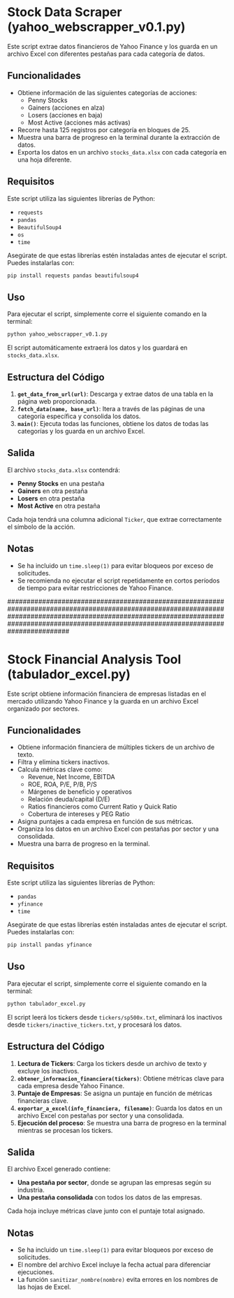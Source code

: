 # Stock Data Scraper (yahoo_webscrapper_v0.1.py)

Este script extrae datos financieros de Yahoo Finance y los guarda en un archivo Excel con diferentes pestañas para cada categoría de datos.

## Funcionalidades
- Obtiene información de las siguientes categorías de acciones:
  - Penny Stocks
  - Gainers (acciones en alza)
  - Losers (acciones en baja)
  - Most Active (acciones más activas)
- Recorre hasta 125 registros por categoría en bloques de 25.
- Muestra una barra de progreso en la terminal durante la extracción de datos.
- Exporta los datos en un archivo `stocks_data.xlsx` con cada categoría en una hoja diferente.

## Requisitos
Este script utiliza las siguientes librerías de Python:
- `requests`
- `pandas`
- `BeautifulSoup4`
- `os`
- `time`

Asegúrate de que estas librerías estén instaladas antes de ejecutar el script. Puedes instalarlas con:
```sh
pip install requests pandas beautifulsoup4
```

## Uso
Para ejecutar el script, simplemente corre el siguiente comando en la terminal:
```sh
python yahoo_webscrapper_v0.1.py
```
El script automáticamente extraerá los datos y los guardará en `stocks_data.xlsx`.

## Estructura del Código
1. **`get_data_from_url(url)`**: Descarga y extrae datos de una tabla en la página web proporcionada.
2. **`fetch_data(name, base_url)`**: Itera a través de las páginas de una categoría específica y consolida los datos.
3. **`main()`**: Ejecuta todas las funciones, obtiene los datos de todas las categorías y los guarda en un archivo Excel.

## Salida
El archivo `stocks_data.xlsx` contendrá:
- **Penny Stocks** en una pestaña
- **Gainers** en otra pestaña
- **Losers** en otra pestaña
- **Most Active** en otra pestaña

Cada hoja tendrá una columna adicional `Ticker`, que extrae correctamente el símbolo de la acción.

## Notas
- Se ha incluido un `time.sleep(1)` para evitar bloqueos por exceso de solicitudes.
- Se recomienda no ejecutar el script repetidamente en cortos períodos de tiempo para evitar restricciones de Yahoo Finance.

################################################################################################################################################################################################################################################



# Stock Financial Analysis Tool (tabulador_excel.py)

Este script obtiene información financiera de empresas listadas en el mercado utilizando Yahoo Finance y la guarda en un archivo Excel organizado por sectores.

## Funcionalidades
- Obtiene información financiera de múltiples tickers de un archivo de texto.
- Filtra y elimina tickers inactivos.
- Calcula métricas clave como:
  - Revenue, Net Income, EBITDA
  - ROE, ROA, P/E, P/B, P/S
  - Márgenes de beneficio y operativos
  - Relación deuda/capital (D/E)
  - Ratios financieros como Current Ratio y Quick Ratio
  - Cobertura de intereses y PEG Ratio
- Asigna puntajes a cada empresa en función de sus métricas.
- Organiza los datos en un archivo Excel con pestañas por sector y una consolidada.
- Muestra una barra de progreso en la terminal.

## Requisitos
Este script utiliza las siguientes librerías de Python:
- `pandas`
- `yfinance`
- `time`

Asegúrate de que estas librerías estén instaladas antes de ejecutar el script. Puedes instalarlas con:
```sh
pip install pandas yfinance
```

## Uso
Para ejecutar el script, simplemente corre el siguiente comando en la terminal:
```sh
python tabulador_excel.py
```
El script leerá los tickers desde `tickers/sp500x.txt`, eliminará los inactivos desde `tickers/inactive_tickers.txt`, y procesará los datos.

## Estructura del Código
1. **Lectura de Tickers**: Carga los tickers desde un archivo de texto y excluye los inactivos.
2. **`obtener_informacion_financiera(tickers)`**: Obtiene métricas clave para cada empresa desde Yahoo Finance.
3. **Puntaje de Empresas**: Se asigna un puntaje en función de métricas financieras clave.
4. **`exportar_a_excel(info_financiera, filename)`**: Guarda los datos en un archivo Excel con pestañas por sector y una consolidada.
5. **Ejecución del proceso**: Se muestra una barra de progreso en la terminal mientras se procesan los tickers.

## Salida
El archivo Excel generado contiene:
- **Una pestaña por sector**, donde se agrupan las empresas según su industria.
- **Una pestaña consolidada** con todos los datos de las empresas.

Cada hoja incluye métricas clave junto con el puntaje total asignado.

## Notas
- Se ha incluido un `time.sleep(1)` para evitar bloqueos por exceso de solicitudes.
- El nombre del archivo Excel incluye la fecha actual para diferenciar ejecuciones.
- La función `sanitizar_nombre(nombre)` evita errores en los nombres de las hojas de Excel.



